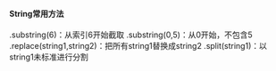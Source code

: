 #### String常用方法
.substring(6)：从索引6开始截取
.substring(0,5)：从0开始，不包含5
.replace(string1,string2)：把所有string1替换成string2
.split(string1)：以string1未标准进行分割
